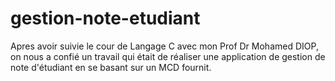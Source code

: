 # gestion-note-etudiant
Apres avoir suivie le cour de Langage C avec mon Prof Dr Mohamed DIOP, on nous a confié un travail qui était de réaliser une application de gestion de note d'étudiant en se basant sur un MCD fournit.

